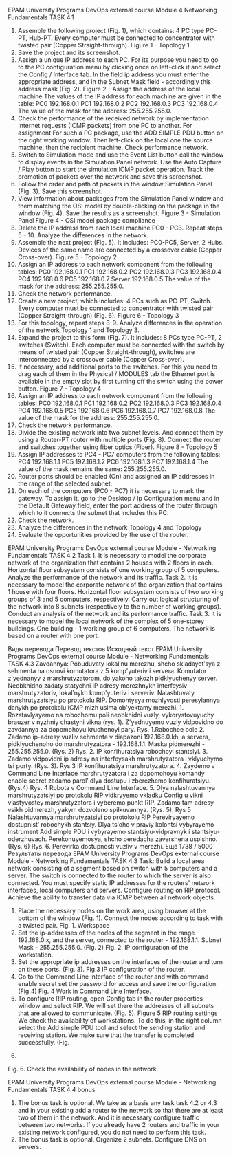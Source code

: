 EPAM University Programs
DevOps external course
Module 4 Networking Fundamentals
TASK 4.1
1. Assemble the following project (Fig. 1), which contains: 4 PC type PC-
PT, Hub-PT. Every computer must be connected to
concentrator with twisted pair (Copper Straight-through).
Figure 1 - Topology 1
2. Save the project and its screenshot.
3. Assign a unique IP address to each PC. For its purpose
you need to go to the PC configuration menu by clicking once on
left-click it and select the Config / Interface tab. In the field ip
address you must enter the appropriate address, and in the Subnet Mask field - accordingly
this address mask (Fig. 2).
Figure 2 - Assign the address of the local machine
The values ​​of the IP address for each machine are given in the table:
PC0 192.168.0.1
PC1 192.168.0.2
PC2 192.168.0.3
PC3 192.168.0.4
The value of the mask for the address: 255.255.255.0.
4. Check the performance of the received network by implementation
Internet requests (ICMP packets) from one PC to another. For assignment
For such a PC package, use the ADD SIMPLE PDU button on the right
working window. Then left-click on the local one
the source machine, then the recipient machine. Check performance
network.
5. Switch to Simulation mode and use the Event List button
call the window to display events in the Simulation Panel network.
Use the Auto Capture / Play button to start the simulation
ICMP packet operation. Track the promotion of packets over the network and save
this screenshot.
6. Follow the order and path of packets in the window
Simulation Panel (Fig. 3). Save this screenshot.
7. View information about packages from the Simulation Panel window and them
matching the OSI model by double-clicking on the package in the window (Fig.
4). Save the results as a screenshot.
Figure 3 - Simulation Panel
Figure 4 - OSI model package compliance
8. Delete the IP address from each local machine PC0 - PC3.
Repeat steps 5 - 10. Analyze the differences in the network.
9. Assemble the next project (Fig. 5). It includes: PC0-PC5, Server,
2 Hubs. Devices of the same name are connected by a crossover cable
(Copper Cross-over).
Figure 5 - Topology 2
10. Assign an IP address to each network component from the following
tables:
PC0 192.168.0.1
PC1 192.168.0.2
PC2 192.168.0.3
PC3 192.168.0.4
PC4 192.168.0.6
PC5 192.168.0.7
Server 192.168.0.5
The value of the mask for the address: 255.255.255.0.
11. Check the network performance.
12. Create a new project, which includes: 4 PCs such as PC-PT,
Switch. Every computer must be connected to
concentrator with twisted pair (Copper Straight-through) (Fig.
6).
Figure 6 - Topology 3
13. For this topology, repeat steps 3-9. Analyze
differences in the operation of the network Topology 1 and Topology 3.
14. Expand the project to this form (Fig. 7). It includes: 8 PCs
type PC-PT, 2 switches (Switch). Each computer must be connected
with the switch by means of twisted pair (Copper Straight-through),
switches are interconnected by a crossover cable (Copper
Cross-over).
15. If necessary, add additional ports to the switches. For this
you need to drag each of them in the Physical / MODULES tab
the Ethernet port is available in the empty slot by first turning off the switch
using the power button.
Figure 7 - Topology 4
16. Assign an IP address to each network component from the following
tables:
PC0 192.168.0.1
PC1 192.168.0.2
PC2 192.168.0.3
PC3 192.168.0.4
PC4 192.168.0.5
PC5 192.168.0.6
PC6 192.168.0.7
PC7 192.168.0.8
The value of the mask for the address: 255.255.255.0.
17. Check the network performance.
18. Divide the existing network into two subnet levels. And connect them by
using a Router-PT router with multiple ports (Fig. 8).
Connect the router and switches together using fiber optics
(Fiber).
Figure 8 - Topology 5
19. Assign IP addresses to PC4 - PC7 computers from the following
tables:
PC4 192.168.1.1
PC5 192.168.1.2
PC6 192.168.1.3
PC7 192.168.1.4
The value of the mask remains the same: 255.255.255.0.
20. Router ports should be enabled (On) and assigned an IP
addresses in the range of the selected subnet.
21. On each of the computers (PC0 - PC7) it is necessary to mark the gateway.
To assign it, go to the Desktop / Ip Configuration menu and
in the Default Gateway field, enter the port address of the router through which to
it connects the subnet that includes this PC.
22. Check the network.
23. Analyze the differences in the network Topology 4 and Topology
5. Evaluate the opportunities provided by the use of the router. 


EPAM University Programs
DevOps external course
Module - Networking Fundamentals
TASK 4.2
Task 1.
It is necessary to model the corporate network of the organization that contains
2 houses with 2 floors in each. Horizontal floor subsystem
consists of one working group of 5 computers.
Analyze the performance of the network and its traffic.
Task 2.
It is necessary to model the corporate network of the organization that contains
1 house with four floors. Horizontal floor subsystem
consists of two working groups of 3 and 5 computers, respectively.
Carry out logical structuring of the network into 8 subnets (respectively
to the number of working groups). Conduct an analysis of the network and its performance
traffic.
Task 3.
It is necessary to model the local network of the complex of 5
one-storey buildings. One building - 1 working group of 6 computers.
The network is based on a router with one port. 


Виды перевода
Перевод текстов
Исходный текст
EPAM University Programs DevOps external course Module - Networking Fundamentals TASK 4.3 Zavdannya: Pobuduvaty lokalʹnu merezhu, shcho skladayetʹsya z sehmenta na osnovi komutatora z 5 komp'yuteriv i servera. Komutator z'yednanyy z marshrutyzatorom, do yakoho takozh pidklyuchenyy server. Neobkhidno zadaty statychni IP adresy merezhnykh interfeysiv marshrutyzatoriv, lokalʹnykh komp'yuteriv i serveriv. Nalashtuvaty marshrutyzatsiyu po protokolu RIP. Domohtysya mozhlyvosti peresylannya danykh po protokolu ICMP mizh usima ob'yektamy merezhi. 1. Rozstavlyayemo na robochomu poli neobkhidni vuzly, vykorystovuyuchy brauzer v nyzhniy chastyni vikna (rys. 1). Z'yednuyemo vuzly vidpovidno do zavdannya za dopomohoyu kruchenoyi pary. Rys. 1.Rabochee pole 2. Zadamo ip-adresy vuzliv sehmenta v diapazoni 192.168.0.kh, a servera, pidklyuchenoho do marshrutyzatora - 192.168.1.1. Maska pidmerezhi - 255.255.255.0. (Rys. 2) Rys. 2. IP konfihuratsiya robochoyi stantsiyi. 3. Zadamo vidpovidni ip adresy na interfeysakh marshrutyzatora i vklyuchymo tsi porty. (Rys. 3). Rys.3 IP konfihuratsiya marshrutyzatora. 4. Zaydemo v Command Line Interface marshrutyzatora i za dopomohoyu komandy enable secret zadamo parolʹ dlya dostupu i zberezhemo konfihuratsiyu. (Rys.4) Rys. 4 Robota v Command Line Interface. 5. Dlya nalashtuvannya marshrutyzatsiyi po protokolu RIP vidkryyemo vkladku Config u vikni vlastyvostey marshrutyzatora i vyberemo punkt RIP. Zadamo tam adresy vsikh pidmerezh, yakym dozvoleno spilkuvannya. (Rys. 5). Rys 5 Nalashtuvannya marshrutyzatsiyi po protokolu RIP Pereviryayemo dostupnistʹ robochykh stantsiy. Dlya tsʹoho v praviy kolontsi vybyrayemo instrument Add simple PDU i vybyrayemo stantsiyu-vidpravnyk i stantsiyu-oderzhuvach. Perekonuyemosya, shcho peredacha zavershena uspishno. (Rys. 6) Rys. 6. Perevirka dostupnosti vuzliv v merezhi.
Ещё
1738 / 5000
Результаты перевода
EPAM University Programs
DevOps external course
Module - Networking Fundamentals
TASK 4.3
Task:
Build a local area network consisting of a segment based on
switch with 5 computers and a server. The switch is connected to
the router to which the server is also connected.
You must specify static IP addresses for the routers' network interfaces,
local computers and servers. Configure routing on
RIP protocol.
Achieve the ability to transfer data via ICMP between
all network objects.
1. Place the necessary nodes on the work area, using
browser at the bottom of the window (Fig. 1). Connect the nodes according to
task with a twisted pair.
Fig. 1. Workspace
2. Set the ip-addresses of the nodes of the segment in the range 192.168.0.x, and the server,
connected to the router - 192.168.1.1. Subnet Mask -
255.255.255.0. (Fig. 2)
Fig. 2. IP configuration of the workstation.
3. Set the appropriate ip addresses on the interfaces of the router and
turn on these ports. (Fig. 3).
Fig.3 IP configuration of the router.
4. Go to the Command Line Interface of the router and with
command enable secret set the password for access and save the configuration.
(Fig.4)
Fig. 4 Work in Command Line Interface.
5. To configure RIP routing, open
Config tab in the router properties window and select RIP.
We will set there the addresses of all subnets that are allowed to communicate. (Fig. 5).
Figure 5 RIP routing settings
We check the availability of workstations. To do this, in the right column
select the Add simple PDU tool and select the sending station and
receiving station. We make sure that the transfer is completed successfully. (Fig.
6)
Fig. 6. Check the availability of nodes in the network. 

EPAM University Programs
DevOps external course
Module - Networking Fundamentals
TASK 4.4 bonus
1. The bonus task is optional.
We take as a basis any task task 4.2 or 4.3 and in your existing
add a router to the network so that there are at least two of them in the network. And it is necessary
configure traffic between two networks.
If you already have 2 routers and traffic in your existing network
configured, you do not need to perform this task.
2. The bonus task is optional.
Organize 2 subnets. Configure DNS on servers. 





